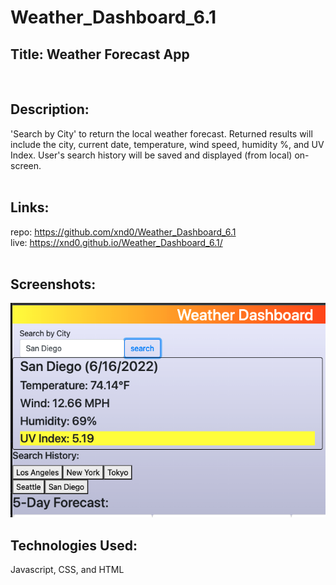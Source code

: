 # Weather_Dashboard_6.1

## Title: Weather Forecast App
<br>

## Description:
'Search by City' to return the local weather forecast. Returned results will include the city, current date, temperature, wind speed, humidity %, and UV Index. User's search history will be saved and displayed (from local) on-screen.
<br><br>

## Links: <br>
repo: https://github.com/xnd0/Weather_Dashboard_6.1
<br>
live: https://xnd0.github.io/Weather_Dashboard_6.1/
<br><br>

## Screenshots:
![View of the App](Dashboard_1.0.png)
<br>

## Technologies Used:
Javascript, CSS, and HTML